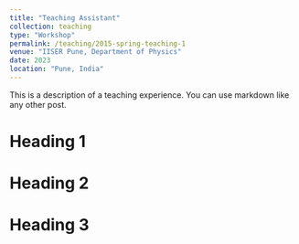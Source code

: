 ```yaml
---
title: "Teaching Assistant"
collection: teaching
type: "Workshop"
permalink: /teaching/2015-spring-teaching-1
venue: "IISER Pune, Department of Physics"
date: 2023
location: "Pune, India"
---
```


This is a description of a teaching experience. You can use markdown like any other post.

Heading 1
======

Heading 2
======

Heading 3
======
